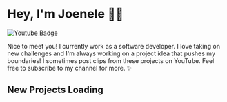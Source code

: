 # Hey, I'm Joenele 👋🏻

 [![Youtube Badge](https://img.shields.io/badge/-@joeneleyoung-FF0000?style=flat-square&labelColor=FF0000&logo=youtube&logoColor=white&link=https://youtube.com/joeneleyoung)](https://youtube.com/joeneleyoung)

Nice to meet you! I currently work as a software developer. 
I love taking on new challenges and I'm always working on a project idea that pushes my boundaries!
I sometimes post clips from these projects on YouTube. Feel free to subscribe to my channel for more. ✨

## New Projects Loading
<!--


![Visitor Count](https://visitor-badge.glitch.me/badge?page_id=joeneleyoung)
-->
